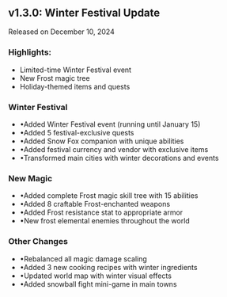 <div class="animate-fadeIn" style="opacity: 1; will-change: transform; transform: none;"><div class="relative overflow-hidden rounded-t-xl backdrop-blur-sm"><div class="relative rounded-t-xl border border-[#d2b43e] p-6 shadow-lg backdrop-blur-sm"><div class="absolute -right-10 -top-10 h-40 w-40 rounded-full bg-[#584a12] blur-3xl"></div><div class="flex flex-col justify-between md:flex-row md:items-baseline"><div><h2 class="text-3xl font-bold text-amber-100">v1.3.0: Winter Festival Update</h2><p class="mt-1 text-amber-200">Released on December 10, 2024</p></div></div><div class="mt-6"><h3 class="text-lg font-medium text-amber-200">Highlights:</h3><ul class="mt-2 grid grid-cols-1 gap-3 sm:grid-cols-2 lg:grid-cols-3"><li class="relative overflow-hidden backdrop-blur-sm"><div class="overflow-hidden rounded-xl !rounded-tl-none bg-gradient-to-r from-[#FDF496] to-[#6D4600] p-[1px]"><div class="relative flex items-center rounded-xl !rounded-tl-none bg-[#191F1F] px-4 py-3"><span class="mr-3 h-2 w-2 flex-shrink-0 rounded-full bg-amber-300"></span><span class="text-amber-100">Limited-time Winter Festival event</span></div></div></li><li class="relative overflow-hidden backdrop-blur-sm"><div class="overflow-hidden rounded-xl !rounded-tl-none bg-gradient-to-r from-[#FDF496] to-[#6D4600] p-[1px]"><div class="relative flex items-center rounded-xl !rounded-tl-none bg-[#191F1F] px-4 py-3"><span class="mr-3 h-2 w-2 flex-shrink-0 rounded-full bg-amber-300"></span><span class="text-amber-100">New Frost magic tree</span></div></div></li><li class="relative overflow-hidden backdrop-blur-sm"><div class="overflow-hidden rounded-xl !rounded-tl-none bg-gradient-to-r from-[#FDF496] to-[#6D4600] p-[1px]"><div class="relative flex items-center rounded-xl !rounded-tl-none bg-[#191F1F] px-4 py-3"><span class="mr-3 h-2 w-2 flex-shrink-0 rounded-full bg-amber-300"></span><span class="text-amber-100">Holiday-themed items and quests</span></div></div></li></ul></div></div></div><div class="relative overflow-hidden rounded-b-xl backdrop-blur-sm"><div class="absolute inset-0 bg-gradient-to-b from-gray-800/80 to-gray-900/80 blur-[1px]"></div><div class="relative space-y-8 rounded-b-xl border border-t-0 border-[#d2b43e] bg-[#191f1f] p-6 backdrop-blur-sm"><div class="border-b border-amber-800/30 pb-6 last:border-0 last:pb-0"><h3 class="mb-4 flex items-center text-xl font-bold text-amber-400"><span class="mr-3 inline-block h-6 w-1 bg-gradient-to-b from-[#FDF496] to-[#e6d94f]"></span><span class="bg-gradient-to-r from-[#FDF496] to-[#e6d94f] bg-clip-text text-center text-xs font-semibold text-transparent md:text-base  !text-xl">Winter Festival</span></h3><ul class="space-y-3 text-amber-100"><li class="flex"><span class="mr-2 text-amber-400">•</span><span>Added Winter Festival event (running until January 15)</span></li><li class="flex"><span class="mr-2 text-amber-400">•</span><span>Added 5 festival-exclusive quests</span></li><li class="flex"><span class="mr-2 text-amber-400">•</span><span>Added Snow Fox companion with unique abilities</span></li><li class="flex"><span class="mr-2 text-amber-400">•</span><span>Added festival currency and vendor with exclusive items</span></li><li class="flex"><span class="mr-2 text-amber-400">•</span><span>Transformed main cities with winter decorations and events</span></li></ul></div><div class="border-b border-amber-800/30 pb-6 last:border-0 last:pb-0"><h3 class="mb-4 flex items-center text-xl font-bold text-amber-400"><span class="mr-3 inline-block h-6 w-1 bg-gradient-to-b from-[#FDF496] to-[#e6d94f]"></span><span class="bg-gradient-to-r from-[#FDF496] to-[#e6d94f] bg-clip-text text-center text-xs font-semibold text-transparent md:text-base  !text-xl">New Magic</span></h3><ul class="space-y-3 text-amber-100"><li class="flex"><span class="mr-2 text-amber-400">•</span><span>Added complete Frost magic skill tree with 15 abilities</span></li><li class="flex"><span class="mr-2 text-amber-400">•</span><span>Added 8 craftable Frost-enchanted weapons</span></li><li class="flex"><span class="mr-2 text-amber-400">•</span><span>Added Frost resistance stat to appropriate armor</span></li><li class="flex"><span class="mr-2 text-amber-400">•</span><span>New frost elemental enemies throughout the world</span></li></ul></div><div class="border-b border-amber-800/30 pb-6 last:border-0 last:pb-0"><h3 class="mb-4 flex items-center text-xl font-bold text-amber-400"><span class="mr-3 inline-block h-6 w-1 bg-gradient-to-b from-[#FDF496] to-[#e6d94f]"></span><span class="bg-gradient-to-r from-[#FDF496] to-[#e6d94f] bg-clip-text text-center text-xs font-semibold text-transparent md:text-base  !text-xl">Other Changes</span></h3><ul class="space-y-3 text-amber-100"><li class="flex"><span class="mr-2 text-amber-400">•</span><span>Rebalanced all magic damage scaling</span></li><li class="flex"><span class="mr-2 text-amber-400">•</span><span>Added 3 new cooking recipes with winter ingredients</span></li><li class="flex"><span class="mr-2 text-amber-400">•</span><span>Updated world map with winter visual effects</span></li><li class="flex"><span class="mr-2 text-amber-400">•</span><span>Added snowball fight mini-game in main towns</span></li></ul></div></div></div></div>